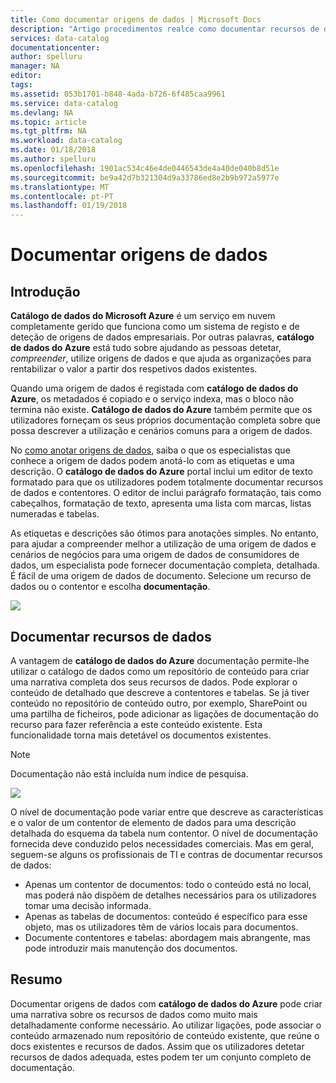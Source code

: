 ```yaml
---
title: Como documentar origens de dados | Microsoft Docs
description: "Artigo procedimentos realce como documentar recursos de dados no catálogo de dados do Azure."
services: data-catalog
documentationcenter: 
author: spelluru
manager: NA
editor: 
tags: 
ms.assetid: 053b1701-b848-4ada-b726-6f485caa9961
ms.service: data-catalog
ms.devlang: NA
ms.topic: article
ms.tgt_pltfrm: NA
ms.workload: data-catalog
ms.date: 01/18/2018
ms.author: spelluru
ms.openlocfilehash: 1901ac534c46e4de0446543de4a40de040b8d51e
ms.sourcegitcommit: be9a42d7b321304d9a33786ed8e2b9b972a5977e
ms.translationtype: MT
ms.contentlocale: pt-PT
ms.lasthandoff: 01/19/2018
---
```

# <a name="document-data-sources"></a>Documentar origens de dados
## <a name="introduction"></a>Introdução
**Catálogo de dados do Microsoft Azure** é um serviço em nuvem completamente gerido que funciona como um sistema de registo e de deteção de origens de dados empresariais. Por outras palavras, **catálogo de dados do Azure** está tudo sobre ajudando as pessoas detetar, *compreender*, utilize origens de dados e que ajuda as organizações para rentabilizar o valor a partir dos respetivos dados existentes.

Quando uma origem de dados é registada com **catálogo de dados do Azure**, os metadados é copiado e o serviço indexa, mas o bloco não termina não existe. **Catálogo de dados do Azure** também permite que os utilizadores forneçam os seus próprios documentação completa sobre que possa descrever a utilização e cenários comuns para a origem de dados.

No [como anotar origens de dados](data-catalog-how-to-annotate.md), saiba o que os especialistas que conhece a origem de dados podem anotá-lo com as etiquetas e uma descrição. O **catálogo de dados do Azure** portal inclui um editor de texto formatado para que os utilizadores podem totalmente documentar recursos de dados e contentores. O editor de inclui parágrafo formatação, tais como cabeçalhos, formatação de texto, apresenta uma lista com marcas, listas numeradas e tabelas.

As etiquetas e descrições são ótimos para anotações simples. No entanto, para ajudar a compreender melhor a utilização de uma origem de dados e cenários de negócios para uma origem de dados de consumidores de dados, um especialista pode fornecer documentação completa, detalhada. É fácil de uma origem de dados de documento. Selecione um recurso de dados ou o contentor e escolha **documentação**.

![](media/data-catalog-documentation/data-catalog-documentation.png)

## <a name="documenting-data-assets"></a>Documentar recursos de dados
A vantagem de **catálogo de dados do Azure** documentação permite-lhe utilizar o catálogo de dados como um repositório de conteúdo para criar uma narrativa completa dos seus recursos de dados. Pode explorar o conteúdo de detalhado que descreve a contentores e tabelas. Se já tiver conteúdo no repositório de conteúdo outro, por exemplo, SharePoint ou uma partilha de ficheiros, pode adicionar as ligações de documentação do recurso para fazer referência a este conteúdo existente. Esta funcionalidade torna mais detetável os documentos existentes.

> [!NOTE]
> Documentação não está incluída num índice de pesquisa.
>
>

![](media/data-catalog-documentation/data-catalog-documentation2.png)

O nível de documentação pode variar entre que descreve as características e o valor de um contentor de elemento de dados para uma descrição detalhada do esquema da tabela num contentor. O nível de documentação fornecida deve conduzido pelos necessidades comerciais. Mas em geral, seguem-se alguns os profissionais de TI e contras de documentar recursos de dados:

* Apenas um contentor de documentos: todo o conteúdo está no local, mas poderá não dispõem de detalhes necessários para os utilizadores tomar uma decisão informada.
* Apenas as tabelas de documentos: conteúdo é específico para esse objeto, mas os utilizadores têm de vários locais para documentos.
* Documente contentores e tabelas: abordagem mais abrangente, mas pode introduzir mais manutenção dos documentos.

## <a name="summary"></a>Resumo
Documentar origens de dados com **catálogo de dados do Azure** pode criar uma narrativa sobre os recursos de dados como muito mais detalhadamente conforme necessário.  Ao utilizar ligações, pode associar o conteúdo armazenado num repositório de conteúdo existente, que reúne o docs existentes e recursos de dados. Assim que os utilizadores detetar recursos de dados adequada, estes podem ter um conjunto completo de documentação.
